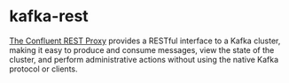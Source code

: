 kafka-rest
==========

[The Confluent REST Proxy][1] provides a RESTful interface to a Kafka cluster,
making it easy to produce and consume messages, view the state of the cluster,
and perform administrative actions without using the native Kafka protocol or
clients.

[1]: https://github.com/confluentinc/kafka-rest
